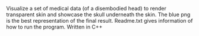 Visualize a set of medical data (of a disembodied head) to render transparent skin and showcase the skull underneath the skin. The blue png is the best representation of the final result. Readme.txt gives information of how to run the program. Written in C++
